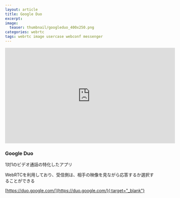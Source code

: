 ```yaml
---
layout: article
title: Google Duo
excerpt: 
image:
  teaser: thumbnail/googleduo_400x250.png
categories: webrtc
tags: webrtc image usercase webconf messenger
---
```


<iframe width="560" height="315" src="https://www.youtube.com/embed/CIeMysX76pM?autoplay=1&rel=0" frameborder="0" allowfullscreen></iframe>


### Google Duo

1対1のビデオ通話の特化したアプリ

WebRTCを利用しており、受信側は、相手の映像を見ながら応答するか選択することができる


[https://duo.google.com/](https://duo.google.com/){:target="_blank"}